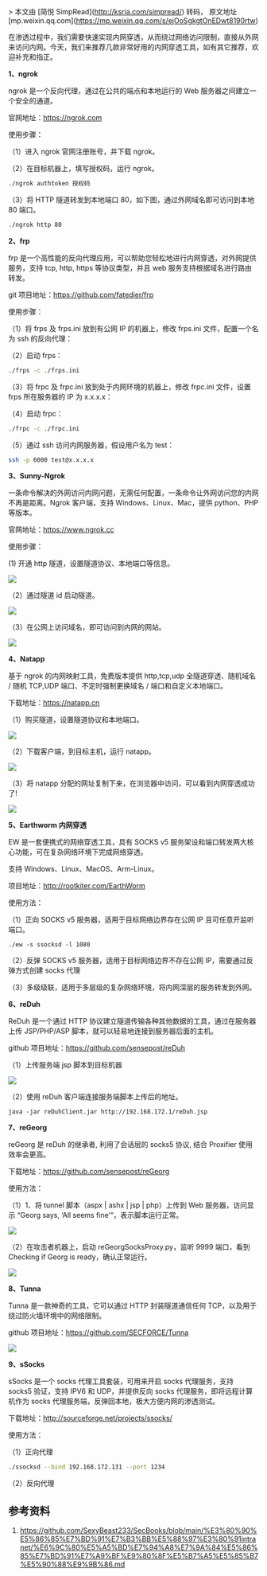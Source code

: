 \> 本文由 \[简悦 SimpRead\](http://ksria.com/simpread/) 转码， 原文地址 \[mp.weixin.qq.com\](https://mp.weixin.qq.com/s/ejOoSgkgtOnEDwt8190rtw)

在渗透过程中，我们需要快速实现内网穿透，从而绕过网络访问限制，直接从外网来访问内网。今天，我们来推荐几款非常好用的内网穿透工具，如有其它推荐，欢迎补充和指正。

**1、ngrok**

ngrok 是一个反向代理，通过在公共的端点和本地运行的 Web 服务器之间建立一个安全的通道。

官网地址：<https://ngrok.com>

使用步骤：

（1）进入 ngrok 官网注册账号，并下载 ngrok。

（2）在目标机器上，填写授权码，运行 ngrok。

``` bash
./ngrok authtoken 授权码
```

（3）将 HTTP 隧道转发到本地端口 80，如下图，通过外网域名即可访问到本地 80 端口。

``` bash
./ngrok http 80
```

**2、frp**

frp 是一个高性能的反向代理应用，可以帮助您轻松地进行内网穿透，对外网提供服务，支持 tcp, http, https 等协议类型，并且 web 服务支持根据域名进行路由转发。

git 项目地址：<https://github.com/fatedier/frp>

使用步骤：

（1）将 frps 及 frps.ini 放到有公网 IP 的机器上，修改 frps.ini 文件，配置一个名为 ssh 的反向代理：

（2）启动 frps：

``` bash
./frps -c ./frps.ini
```

（3）将 frpc 及 frpc.ini 放到处于内网环境的机器上，修改 frpc.ini 文件，设置 frps 所在服务器的 IP 为 x.x.x.x：

（4）启动 frpc：

``` bash
./frpc -c ./frpc.ini
```

（5）通过 ssh 访问内网服务器，假设用户名为 test：

``` bash
ssh -p 6000 test@x.x.x.x
```

**3、Sunny-Ngrok**

一条命令解决的外网访问内网问题，无需任何配置，一条命令让外网访问您的内网不再是距离。Ngrok 客户端，支持 Windows、Linux、Mac，提供 python、PHP 等版本。

官网地址：<https://www.ngrok.cc>

使用步骤：

(1) 开通 http 隧道，设置隧道协议、本地端口等信息。

![](https://mmbiz.qpic.cn/mmbiz_png/ia0LvkyJzB4lIvOwUUTnTHR6IL9XcwaI0j56BrsnibTCqBRS6jgyhoFUN3QibG1b4Sh8tfN2J7w88ia8iaVMJH85ang/640?wx_fmt=png)

（2）通过隧道 id 启动隧道。

![](https://mmbiz.qpic.cn/mmbiz_png/ia0LvkyJzB4lIvOwUUTnTHR6IL9XcwaI05AN7z5Nyf0lCuPQrtwV3e5DKRMc4zL3kK1kuvScjXaTqqH4Be39yCQ/640?wx_fmt=png)

（3）在公网上访问域名，即可访问到内网的网站。

![](https://mmbiz.qpic.cn/mmbiz_png/ia0LvkyJzB4lIvOwUUTnTHR6IL9XcwaI077XSdTBETbY9uFZZictMUuEwyAlzI4JxTtekjvG1IHWX98BKcyP7KxQ/640?wx_fmt=png)

**4、Natapp**

基于 ngrok 的内网映射工具，免费版本提供 http,tcp,udp 全隧道穿透、随机域名 / 随机 TCP,UDP 端口、不定时强制更换域名 / 端口和自定义本地端口。

下载地址：<https://natapp.cn>

（1）购买隧道，设置隧道协议和本地端口。

![](https://mmbiz.qpic.cn/mmbiz_png/ia0LvkyJzB4lIvOwUUTnTHR6IL9XcwaI0yg44kDic7kGkzodXqLWiaLFSaAQKf2mlwVDZMw7yR0QiaELmvR2k1icQpw/640?wx_fmt=png)

（2）下载客户端，到目标主机，运行 natapp。

![](https://mmbiz.qpic.cn/mmbiz_png/ia0LvkyJzB4lIvOwUUTnTHR6IL9XcwaI0uvAOjrfAYgQU1kPXLlLB2xp68uMRwcCoPer59KID5ibljHHcELQXClQ/640?wx_fmt=png)

（3）将 natapp 分配的网址复制下来，在浏览器中访问，可以看到内网穿透成功了!

![](https://mmbiz.qpic.cn/mmbiz_png/ia0LvkyJzB4lIvOwUUTnTHR6IL9XcwaI0Xa6ZfUYLQ7mDyicGEw7Cq6iaiaTTDykATVia9CfHcUJJZq0JXHVxiaQiaKPA/640?wx_fmt=png)

**5、Earthworm 内网穿透**    

EW 是一套便携式的网络穿透工具，具有 SOCKS v5 服务架设和端口转发两大核心功能，可在复杂网络环境下完成网络穿透。

支持 Windows、Linux、MacOS、Arm-Linux。

项目地址：<http://rootkiter.com/EarthWorm>

使用方法：

（1）正向 SOCKS v5 服务器，适用于目标网络边界存在公网 IP 且可任意开监听端口。

```         
./ew -s ssocksd -l 1080
```

（2）反弹 SOCKS v5 服务器，适用于目标网络边界不存在公网 IP，需要通过反弹方式创建 socks 代理

（3）多级级联，适用于多层级的复杂网络环境，将内网深层的服务转发到外网。

**6、reDuh**

ReDuh 是一个通过 HTTP 协议建立隧道传输各种其他数据的工具，通过在服务器上传 JSP/PHP/ASP 脚本，就可以轻易地连接到服务器后面的主机。

github 项目地址：<https://github.com/sensepost/reDuh>

（1）上传服务端 jsp 脚本到目标机器

![](https://mmbiz.qpic.cn/mmbiz_png/ia0LvkyJzB4lIvOwUUTnTHR6IL9XcwaI00OAX1xibkibtFxdBCRXlszWX908uvsRzk2V5BtqmxCV3YRezPB43ZMiag/640?wx_fmt=png)

（2）使用 reDuh 客户端连接服务端脚本上传后的地址。

```         
java -jar reDuhClient.jar http://192.168.172.1/reDuh.jsp
```

**7、reGeorg**  

reGeorg 是 reDuh 的继承者, 利用了会话层的 socks5 协议, 结合 Proxifier 使用效率会更高。

下载地址：<https://github.com/sensepost/reGeorg>

使用方法：

（1）1、将 tunnel 脚本（aspx \| ashx \| jsp \| php）上传到 Web 服务器，访问显示 “Georg says, ‘All seems fine’“，表示脚本运行正常。

![](https://mmbiz.qpic.cn/mmbiz_png/ia0LvkyJzB4lIvOwUUTnTHR6IL9XcwaI0bt8XZfNcqwau5ZkqHcfmBMtJTkicLpNPs9usMKez9BFVeicDLyrvSymA/640?wx_fmt=png)

（2）在攻击者机器上，启动 reGeorgSocksProxy.py，监听 9999 端口，看到 Checking if Georg is ready，确认正常运行。

![](https://mmbiz.qpic.cn/mmbiz_png/ia0LvkyJzB4lIvOwUUTnTHR6IL9XcwaI0M0WQCp3D9U8MgJ3yxKjNu8ysWL3mzrbARwicLWB1sVfY9jQTRAGoQ9A/640?wx_fmt=png)

**8、Tunna**

Tunna 是一款神奇的工具，它可以通过 HTTP 封装隧道通信任何 TCP，以及用于绕过防火墙环境中的网络限制。

github 项目地址：<https://github.com/SECFORCE/Tunna>

![](https://mmbiz.qpic.cn/mmbiz_png/ia0LvkyJzB4lIvOwUUTnTHR6IL9XcwaI0cLNPbAbSA7AYNDtPmI1sCILfU03V4gF9eOSYXzxvF1U8ibQicxia7ml0A/640?wx_fmt=png)

**9、sSocks**      

sSocks 是一个 socks 代理工具套装，可用来开启 socks 代理服务，支持 socks5 验证，支持 IPV6 和 UDP，并提供反向 socks 代理服务，即将远程计算机作为 socks 代理服务端，反弹回本地，极大方便内网的渗透测试。

下载地址：<http://sourceforge.net/projects/ssocks/>

使用方法：

（1）正向代理

``` bash
./ssocksd --bind 192.168.172.131 --port 1234
```

（2）反向代理

## 参考资料

1.  <https://github.com/SexyBeast233/SecBooks/blob/main/%E3%80%90%E5%86%85%E7%BD%91%E7%B3%BB%E5%88%97%E3%80%91intranet/%E6%9C%80%E5%A5%BD%E7%94%A8%E7%9A%84%E5%86%85%E7%BD%91%E7%A9%BF%E9%80%8F%E5%B7%A5%E5%85%B7%E5%90%88%E9%9B%86.md>
